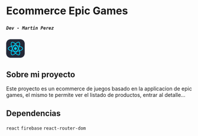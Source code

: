 # Ecommerce Epic Games

##### `Dev - Martin Perez`

<img src="https://raw.githubusercontent.com/tandpfun/skill-icons/65dea6c4eaca7da319e552c09f4cf5a9a8dab2c8/icons/React-Dark.svg" width="50" />

## Sobre mi proyecto

Este proyecto es un ecommerce de juegos basado en la applicacion de epic games, el mismo te permite ver el listado de productos, entrar al detalle...

## Dependencias

`react` `firebase` `react-router-dom`
